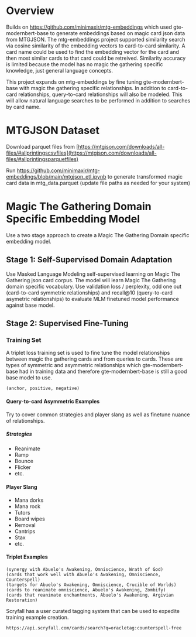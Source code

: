 # Overview

Builds on https://github.com/minimaxir/mtg-embeddings which used gte-modernbert-base to generate embeddings based on magic card json data from MTGJSON. The mtg-embeddings project supported similarity search via cosine similarity of the embedding vectors to card-to-card similarity. A card name could be used to find the embedding vector for the card and then most similar cards to that card could be retreived. Similarity accuracy is limited because the model has no magic the gathering specific knowledge, just general language concepts. 

This project expands on mtg-embeddings by fine tuning gte-modernbert-base with magic the gathering specific relationships. In addition to card-to-card relationships, query-to-card relationships will also be modeled. This will allow natural language searches to be performed in addition to searches by card name.

# MTGJSON Dataset

Download parquet files from [https://mtgjson.com/downloads/all-files/#allprintingscsvfiles](https://mtgjson.com/downloads/all-files/#allprintingsparquetfiles)

Run https://github.com/minimaxir/mtg-embeddings/blob/main/mtgjson_etl.ipynb to generate transformed magic card data in mtg_data.parquet (update file paths as needed for your system)

# Magic The Gathering Domain Specific Embedding Model

Use a two stage approach to create a Magic The Gathering Domain specific embedding model. 

## Stage 1: Self-Supervised Domain Adaptation

Use Masked Language Modeling self-supervised learning on Magic The Gathering json card corpus. The model will learn Magic The Gathering domain specific vocabulary. Use validation loss / perplexity, odd one out (card-to-card symmetric relationships) and recall@10 (query-to-card asymetric relationships) to evaluate MLM finetuned model performance against base model. 

## Stage 2: Supervised Fine-Tuning

### Training Set

A triplet loss training set is used to fine tune the model relationships between magic the gathering cards and from queries to cards. These are types of symmetric and asymmetric relationships which gte-modernbert-base had in training data and therefore gte-modernbert-base is still a good base model to use.

`(anchor, positive, negative)`

#### Query-to-card Asymmetric Examples

Try to cover common strategies and player slang as well as finetune nuance of relationships.

##### Strategies
- Reanimate
- Ramp
- Bounce
- Flicker
- etc.

#### Player Slang
- Mana dorks
- Mana rock
- Tutors
- Board wipes
- Removal
- Cantrips
- Stax
- etc.

#### Triplet Examples
```
(synergy with Abuelo's Awakening, Omniscience, Wrath of God)
(cards that work well with Abuelo's Awakening, Omniscience, Counterspell)
(targets for Abuelo's Awakening, Omniscience, Crucible of Worlds)
(cards to reanimate omniscience, Abuelo's Awakening, Zombify)
(cards that reanimate enchantments, Abuelo's Awakening, Argivian Restoration)
```

Scryfall has a user curated tagging system that can be used to expedite training example creation. 

`https://api.scryfall.com/cards/search?q=oracletag:counterspell-free`

